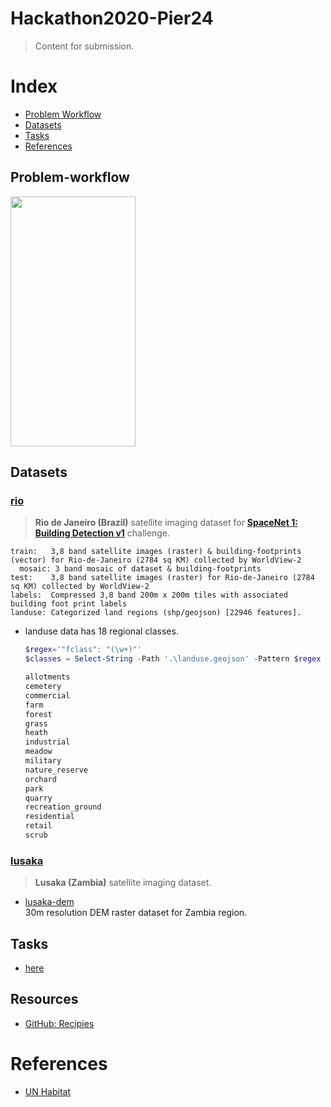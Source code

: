 # Hackathon2020-Pier24

> Content for submission.

# Index

- [Problem Workflow](#problem-workflow)
- [Datasets](#datasets)
- [Tasks](#tasks)
- [References](#references)
## Problem-workflow

<img src="https://github.com/THEPortatCERN/Hackathon2020-Pier24/tree/master/resources/workflow.png" alt="" data-canonical-src="https://gyazo.com/eb5c5741b6a9a16c692170a41a49c858.png" width="200" height="400" />


## Datasets

### [rio](https://spacenet.ai/rio-de-janeiro/)

> __Rio de Janeiro (Brazil)__ satellite imaging dataset for [__SpaceNet 1: Building Detection v1__](https://spacenet.ai/spacenet-buildings-dataset-v1/) challenge.

```
train:   3,8 band satellite images (raster) & building-footprints (vector) for Rio-de-Janeiro (2784 sq KM) collected by WorldView-2
  mosaic: 3 band mosaic of dataset & building-footprints
test:    3,8 band satellite images (raster) for Rio-de-Janeiro (2784 sq KM) collected by WorldView-2
labels:  Compressed 3,8 band 200m x 200m tiles with associated building foot print labels
landuse: Categorized land regions (shp/geojson) [22946 features].
```

- landuse data has 18 regional classes.
    ```powershell
    $regex='"fclass": "(\w+)"'
    $classes = Select-String -Path '.\landuse.geojson' -Pattern $regex -AllMatches | forEach {$_.matches.groups[0]} | forEach {$_.Value -replace $regex,'$1'} | Sort-Object | Get-Unique

    allotments
    cemetery
    commercial
    farm
    forest
    grass
    heath
    industrial
    meadow
    military
    nature_reserve
    orchard
    park
    quarry
    recreation_ground
    residential
    retail
    scrub
    ```

### __[lusaka]()__ <br>

> __Lusaka (Zambia)__ satellite imaging dataset.

- [lusaka-dem](https://opendata.rcmrd.org/datasets/zambia-srtm-dem-30-metres) <br>
    30m resolution DEM raster dataset for Zambia region.
## Tasks
- [here](https://github.com/THEPortatCERN/Hackathon2020-Pier24/projects/1) <br>

## Resources

- [GitHub: Recipies](docs/github.md)

# References
- [UN Habitat](https://unhabitat.org/sites/default/files/documents/2019-07/zambia_urban_housing_sector_profile.pdf)
